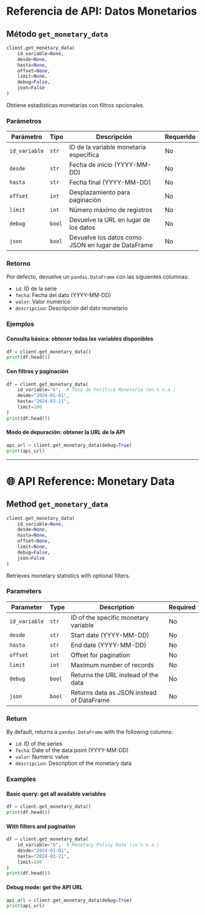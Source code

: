 # Referencia de API: Datos Monetarios

## Método `get_monetary_data`

```python
client.get_monetary_data(
    id_variable=None,
    desde=None,
    hasta=None,
    offset=None,
    limit=None,
    debug=False,
    json=False
)
```

Obtiene estadísticas monetarias con filtros opcionales.

### Parámetros

| Parámetro | Tipo | Descripción | Requerido |
|-----------|------|-------------|-----------|
| `id_variable` | `str` | ID de la variable monetaria específica | No |
| `desde` | `str` | Fecha de inicio (YYYY-MM-DD) | No |
| `hasta` | `str` | Fecha final (YYYY-MM-DD) | No |
| `offset` | `int` | Desplazamiento para paginación | No |
| `limit` | `int` | Número máximo de registros | No |
| `debug` | `bool` | Devuelve la URL en lugar de los datos | No |
| `json` | `bool` | Devuelve los datos como JSON en lugar de DataFrame | No |

### Retorno

Por defecto, devuelve un `pandas.DataFrame` con las siguientes columnas:

- `id`: ID de la serie
- `fecha`: Fecha del dato (YYYY-MM-DD)
- `valor`: Valor numérico
- `descripcion`: Descripción del dato monetario

### Ejemplos

#### Consulta básica: obtener todas las variables disponibles

```python
df = client.get_monetary_data()
print(df.head())
```

#### Con filtros y paginación

```python
df = client.get_monetary_data(
    id_variable="6",  # Tasa de Política Monetaria (en % n.a.)
    desde="2024-01-01",
    hasta="2024-03-21",
    limit=100
)
print(df.head())
```

#### Modo de depuración: obtener la URL de la API

```python
api_url = client.get_monetary_data(debug=True)
print(api_url)
```

---

# 🌐 API Reference: Monetary Data

## Method `get_monetary_data`

```python
client.get_monetary_data(
    id_variable=None,
    desde=None,
    hasta=None,
    offset=None,
    limit=None,
    debug=False,
    json=False
)
```

Retrieves monetary statistics with optional filters.

### Parameters

| Parameter | Type | Description | Required |
|-----------|------|-------------|----------|
| `id_variable` | `str` | ID of the specific monetary variable | No |
| `desde` | `str` | Start date (YYYY-MM-DD) | No |
| `hasta` | `str` | End date (YYYY-MM-DD) | No |
| `offset` | `int` | Offset for pagination | No |
| `limit` | `int` | Maximum number of records | No |
| `debug` | `bool` | Returns the URL instead of the data | No |
| `json` | `bool` | Returns data as JSON instead of DataFrame | No |

### Return

By default, returns a `pandas.DataFrame` with the following columns:

- `id`: ID of the series
- `fecha`: Date of the data point (YYYY-MM-DD)
- `valor`: Numeric value
- `descripcion`: Description of the monetary data

### Examples

#### Basic query: get all available variables

```python
df = client.get_monetary_data()
print(df.head())
```

#### With filters and pagination

```python
df = client.get_monetary_data(
    id_variable="6",  # Monetary Policy Rate (in % n.a.)
    desde="2024-01-01",
    hasta="2024-03-21",
    limit=100
)
print(df.head())
```

#### Debug mode: get the API URL

```python
api_url = client.get_monetary_data(debug=True)
print(api_url)
```
